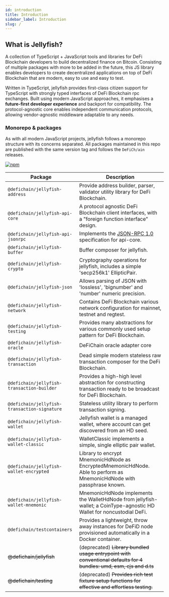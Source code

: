 ```yaml
---
id: introduction
title: Introduction
sidebar_label: Introduction
slug: /
---
```


## What is Jellyfish?

A collection of TypeScript + JavaScript tools and libraries for DeFi Blockchain developers to build decentralized 
finance on Bitcoin. Consisting of multiple packages with more to be added in the future, this JS library enables 
developers to create decentralized applications on top of DeFi Blockchain that are modern, easy to use and easy to 
test.

Written in TypeScript, jellyfish provides first-class citizen support for TypeScript with strongly typed interfaces of
DeFi Blockchain rpc exchanges. Built using modern JavaScript approaches, it emphasises a **future-first developer experience**
and backport for compatibility. The protocol-agnostic core enables independent communication protocols, allowing
vendor-agnostic middleware adaptable to any needs.

### Monorepo & packages 

As with all modern JavaScript projects, jellyfish follows a monorepo structure with its concerns separated. All packages
maintained in this repo are published with the same version tag and follows the `DeFiCh/ain` releases.

[![npm](https://img.shields.io/npm/v/@defichain/jellyfish)](https://www.npmjs.com/package/@defichain/jellyfish/v/latest)

Package                                            | Description
---------------------------------------------------|-------------
`@defichain/jellyfish-address`                     | Provide address builder, parser, validator utility library for DeFi Blockchain.
`@defichain/jellyfish-api-core`                    | A protocol agnostic DeFi Blockchain client interfaces, with a "foreign function interface" design.
`@defichain/jellyfish-api-jsonrpc`                 | Implements the [JSON-RPC 1.0](https://www.jsonrpc.org/specification_v1) specification for api-core.
`@defichain/jellyfish-buffer`                      | Buffer composer for jellyfish.
`@defichain/jellyfish-crypto`                      | Cryptography operations for jellyfish, includes a simple 'secp256k1' EllipticPair.
`@defichain/jellyfish-json`                        | Allows parsing of JSON with 'lossless', 'bignumber' and 'number' numeric precision.
`@defichain/jellyfish-network`                     | Contains DeFi Blockchain various network configuration for mainnet, testnet and regtest.
`@defichain/jellyfish-testing`                     | Provides many abstractions for various commonly used setup pattern for DeFi Blockchain.
`@defichain/jellyfish-oracle`                      | DeFiChain oracle adapter core
`@defichain/jellyfish-transaction`                 | Dead simple modern stateless raw transaction composer for the DeFi Blockchain.
`@defichain/jellyfish-transaction-builder`         | Provides a high-high level abstraction for constructing transaction ready to be broadcast for DeFi Blockchain.
`@defichain/jellyfish-transaction-signature`       | Stateless utility library to perform transaction signing.
`@defichain/jellyfish-wallet`                      | Jellyfish wallet is a managed wallet, where account can get discovered from an HD seed.
`@defichain/jellyfish-wallet-classic`              | WalletClassic implements a simple, single elliptic pair wallet.
`@defichain/jellyfish-wallet-encrypted`            | Library to encrypt MnemonicHdNode as EncryptedMnemonicHdNode. Able to perform as MnemonicHdNode with passphrase known.
`@defichain/jellyfish-wallet-mnemonic`             | MnemonicHdNode implements the WalletHdNode from jellyfish-wallet; a CoinType-agnostic HD Wallet for noncustodial DeFi.
`@defichain/testcontainers`                        | Provides a lightweight, throw away instances for DeFiD node provisioned automatically in a Docker container.
~~@defichain/jellyfish~~                           | (deprecated) ~~Library bundled usage entrypoint with conventional defaults for 4 bundles: umd, esm, cjs and d.ts~~
~~@defichain/testing~~                             | (deprecated) ~~Provides rich test fixture setup functions for effective and effortless testing.~~
